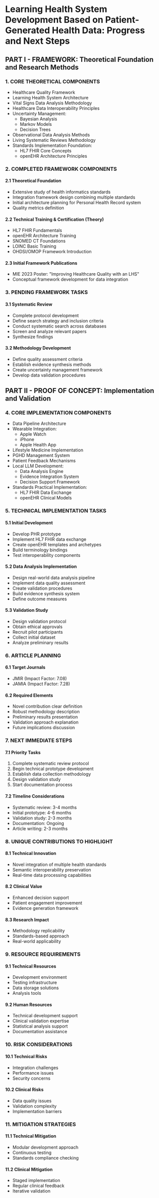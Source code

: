 # Learning Health System Development Based on Patient-Generated Health Data: Progress and Next Steps

## PART I - FRAMEWORK: Theoretical Foundation and Research Methods

### 1. CORE THEORETICAL COMPONENTS
- Healthcare Quality Framework
- Learning Health System Architecture
- Vital Signs Data Analysis Methodology
- Healthcare Data Interoperability Principles
- Uncertainty Management:
  * Bayesian Analysis
  * Markov Models
  * Decision Trees
- Observational Data Analysis Methods
- Living Systematic Reviews Methodology
- Standards Implementation Foundation:
  * HL7 FHIR Core Concepts
  * openEHR Architecture Principles

### 2. COMPLETED FRAMEWORK COMPONENTS

#### 2.1 Theoretical Foundation
- Extensive study of health informatics standards
- Integration framework design combining multiple standards
- Initial architecture planning for Personal Health Record system
- Quality metrics definition

#### 2.2 Technical Training & Certification (Theory)
- HL7 FHIR Fundamentals
- openEHR Architecture Training
- SNOMED CT Foundations
- LOINC Basic Training
- OHDSI/OMOP Framework Introduction

#### 2.3 Initial Framework Publications
- MIE 2023 Poster: "Improving Healthcare Quality with an LHS"
- Conceptual framework development for data integration

### 3. PENDING FRAMEWORK TASKS

#### 3.1 Systematic Review
- Complete protocol development
- Define search strategy and inclusion criteria
- Conduct systematic search across databases
- Screen and analyze relevant papers
- Synthesize findings

#### 3.2 Methodology Development
- Define quality assessment criteria
- Establish evidence synthesis methods
- Create uncertainty management framework
- Develop data validation procedures

## PART II - PROOF OF CONCEPT: Implementation and Validation

### 4. CORE IMPLEMENTATION COMPONENTS
- Data Pipeline Architecture
- Wearable Integration:
  * Apple Watch
  * iPhone
  * Apple Health App
- Lifestyle Medicine Implementation
- PGHD Management System
- Patient Feedback Mechanisms
- Local LLM Development:
  * Data Analysis Engine
  * Evidence Integration System
  * Decision Support Framework
- Standards Practical Implementation:
  * HL7 FHIR Data Exchange
  * openEHR Clinical Models

### 5. TECHNICAL IMPLEMENTATION TASKS

#### 5.1 Initial Development
- Develop PHR prototype
- Implement HL7 FHIR data exchange
- Create openEHR templates and archetypes
- Build terminology bindings
- Test interoperability components

#### 5.2 Data Analysis Implementation
- Design real-world data analysis pipeline
- Implement data quality assessment
- Create validation procedures
- Build evidence synthesis system
- Define outcome measures

#### 5.3 Validation Study
- Design validation protocol
- Obtain ethical approvals
- Recruit pilot participants
- Collect initial dataset
- Analyze preliminary results

### 6. ARTICLE PLANNING

#### 6.1 Target Journals
- JMIR (Impact Factor: 7.08)
- JAMIA (Impact Factor: 7.28)

#### 6.2 Required Elements
- Novel contribution clear definition
- Robust methodology description
- Preliminary results presentation
- Validation approach explanation
- Future implications discussion

### 7. NEXT IMMEDIATE STEPS

#### 7.1 Priority Tasks
1. Complete systematic review protocol
2. Begin technical prototype development
3. Establish data collection methodology
4. Design validation study
5. Start documentation process

#### 7.2 Timeline Considerations
- Systematic review: 3-4 months
- Initial prototype: 4-6 months
- Validation study: 2-3 months
- Documentation: Ongoing
- Article writing: 2-3 months

### 8. UNIQUE CONTRIBUTIONS TO HIGHLIGHT

#### 8.1 Technical Innovation
- Novel integration of multiple health standards
- Semantic interoperability preservation
- Real-time data processing capabilities

#### 8.2 Clinical Value
- Enhanced decision support
- Patient engagement improvement
- Evidence generation framework

#### 8.3 Research Impact
- Methodology replicability
- Standards-based approach
- Real-world applicability

### 9. RESOURCE REQUIREMENTS

#### 9.1 Technical Resources
- Development environment
- Testing infrastructure
- Data storage solutions
- Analysis tools

#### 9.2 Human Resources
- Technical development support
- Clinical validation expertise
- Statistical analysis support
- Documentation assistance

### 10. RISK CONSIDERATIONS

#### 10.1 Technical Risks
- Integration challenges
- Performance issues
- Security concerns

#### 10.2 Clinical Risks
- Data quality issues
- Validation complexity
- Implementation barriers

### 11. MITIGATION STRATEGIES

#### 11.1 Technical Mitigation
- Modular development approach
- Continuous testing
- Standards compliance checking

#### 11.2 Clinical Mitigation
- Staged implementation
- Regular clinical feedback
- Iterative validation